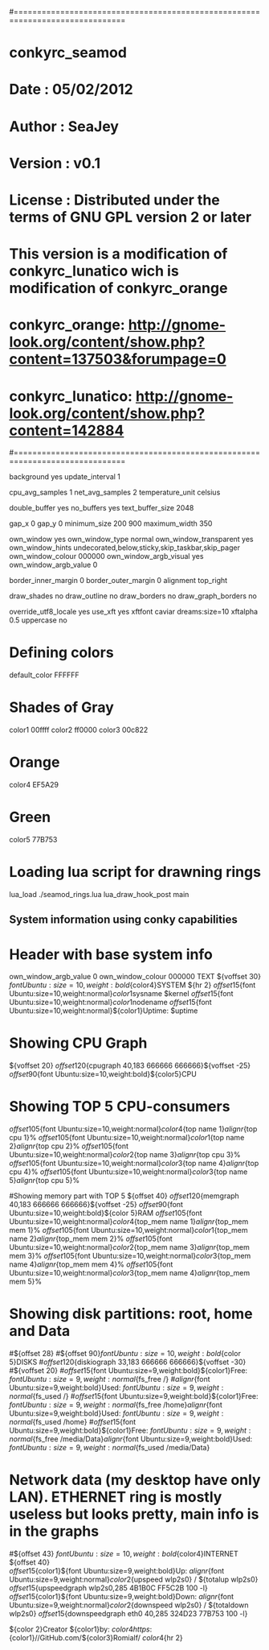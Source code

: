 #==============================================================================
#                               conkyrc_seamod
# Date    : 05/02/2012
# Author  : SeaJey
# Version : v0.1
# License : Distributed under the terms of GNU GPL version 2 or later
# 
# This version is a modification of conkyrc_lunatico wich is modification of conkyrc_orange
# 
# conkyrc_orange:    http://gnome-look.org/content/show.php?content=137503&forumpage=0
# conkyrc_lunatico:  http://gnome-look.org/content/show.php?content=142884
#==============================================================================

background yes
update_interval 1

cpu_avg_samples 1
net_avg_samples 2
temperature_unit celsius

double_buffer yes
no_buffers yes
text_buffer_size 2048

gap_x 0
gap_y 0
minimum_size 200 900
maximum_width 350

own_window yes
own_window_type normal
own_window_transparent yes
own_window_hints undecorated,below,sticky,skip_taskbar,skip_pager
own_window_colour 000000
own_window_argb_visual yes
own_window_argb_value 0

border_inner_margin 0
border_outer_margin 0
alignment top_right


draw_shades no
draw_outline no
draw_borders no
draw_graph_borders no

override_utf8_locale yes
use_xft yes
xftfont caviar dreams:size=10
xftalpha 0.5
uppercase no

# Defining colors
default_color FFFFFF
# Shades of Gray
color1 00ffff
color2 ff0000
color3 00c822
# Orange
color4 EF5A29
# Green
color5 77B753

# Loading lua script for drawning rings
lua_load ./seamod_rings.lua
lua_draw_hook_post main

## System information using conky capabilities

# Header with base system info
own_window_argb_value 0
own_window_colour 000000
TEXT
${voffset 30} ${font Ubuntu:size=10,weight:bold}${color4}SYSTEM ${hr 2}
${offset 15}${font Ubuntu:size=10,weight:normal}${color1}$sysname $kernel
${offset 15}${font Ubuntu:size=10,weight:normal}${color1}$nodename
${offset 15}${font Ubuntu:size=10,weight:normal}${color1}Uptime: $uptime

# Showing CPU Graph
${voffset 20}
${offset 120}${cpugraph 40,183 666666 666666}${voffset -25}
${offset 90}${font Ubuntu:size=10,weight:bold}${color5}CPU
# Showing TOP 5 CPU-consumers
${offset 105}${font Ubuntu:size=10,weight:normal}${color4}${top name 1}${alignr}${top cpu 1}%
${offset 105}${font Ubuntu:size=10,weight:normal}${color1}${top name 2}${alignr}${top cpu 2}%
${offset 105}${font Ubuntu:size=10,weight:normal}${color2}${top name 3}${alignr}${top cpu 3}%
${offset 105}${font Ubuntu:size=10,weight:normal}${color3}${top name 4}${alignr}${top cpu 4}%
${offset 105}${font Ubuntu:size=10,weight:normal}${color3}${top name 5}${alignr}${top cpu 5}%

#Showing memory part with TOP 5
${offset 40}
${offset 120}${memgraph 40,183 666666 666666}${voffset -25}
${offset 90}${font Ubuntu:size=10,weight:bold}${color 5}RAM
${offset 105}${font Ubuntu:size=10,weight:normal}${color4}${top_mem name 1}${alignr}${top_mem mem 1}%
${offset 105}${font Ubuntu:size=10,weight:normal}${color1}${top_mem name 2}${alignr}${top_mem mem 2}%
${offset 105}${font Ubuntu:size=10,weight:normal}${color2}${top_mem name 3}${alignr}${top_mem mem 3}%
${offset 105}${font Ubuntu:size=10,weight:normal}${color3}${top_mem name 4}${alignr}${top_mem mem 4}%
${offset 105}${font Ubuntu:size=10,weight:normal}${color3}${top_mem name 4}${alignr}${top_mem mem 5}%

# Showing disk partitions: root, home and Data
#${offset 28}
#${offset 90}${font Ubuntu:size=10,weight:bold}${color 5}DISKS
#${offset 120}${diskiograph 33,183 666666 666666}${voffset -30}
#${voffset 20}
#${offset 15}${font Ubuntu:size=9,weight:bold}${color1}Free: ${font Ubuntu:size=9,weight:normal}${fs_free /}
#${alignr}${font Ubuntu:size=9,weight:bold}Used: ${font Ubuntu:size=9,weight:normal}${fs_used /}
#${offset 15}${font Ubuntu:size=9,weight:bold}${color1}Free: ${font Ubuntu:size=9,weight:normal}${fs_free /home}${alignr}${font Ubuntu:size=9,weight:bold}Used: ${font Ubuntu:size=9,weight:normal}${fs_used /home}
#${offset 15}${font Ubuntu:size=9,weight:bold}${color1}Free: ${font Ubuntu:size=9,weight:normal}${fs_free /media/Data}${alignr}${font Ubuntu:size=9,weight:bold}Used: ${font Ubuntu:size=9,weight:normal}${fs_used /media/Data}

# Network data (my desktop have only LAN). ETHERNET ring is mostly useless but looks pretty, main info is in the graphs
#${offset 43}
${font Ubuntu:size=10,weight:bold}${color4}INTERNET
${offset 40}             
${offset 15}${color1}${font Ubuntu:size=9,weight:bold}Up: ${alignr}${font Ubuntu:size=9,weight:normal}$color2${upspeed wlp2s0} / ${totalup wlp2s0}
${offset 15}${upspeedgraph wlp2s0,285 4B1B0C FF5C2B 100 -l}
${offset 15}${color1}${font Ubuntu:size=9,weight:bold}Down: ${alignr}${font Ubuntu:size=9,weight:normal}$color2${downspeed wlp2s0} / ${totaldown wlp2s0}
${offset 15}${downspeedgraph eth0 40,285 324D23 77B753 100 -l}

${color 2}Creator ${color1}by:
${color4}https:${color1}//GitHub.com/${color3}Romialf/ 
${color4}${hr 2}



